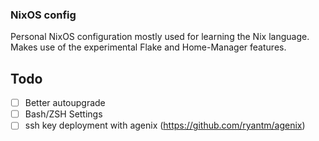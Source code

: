 ### NixOS config

Personal NixOS configuration mostly used for learning the Nix language. Makes use of the experimental Flake and Home-Manager features.

## Todo

- [ ] Better autoupgrade
- [ ] Bash/ZSH Settings
- [ ] ssh key deployment with agenix (https://github.com/ryantm/agenix)
